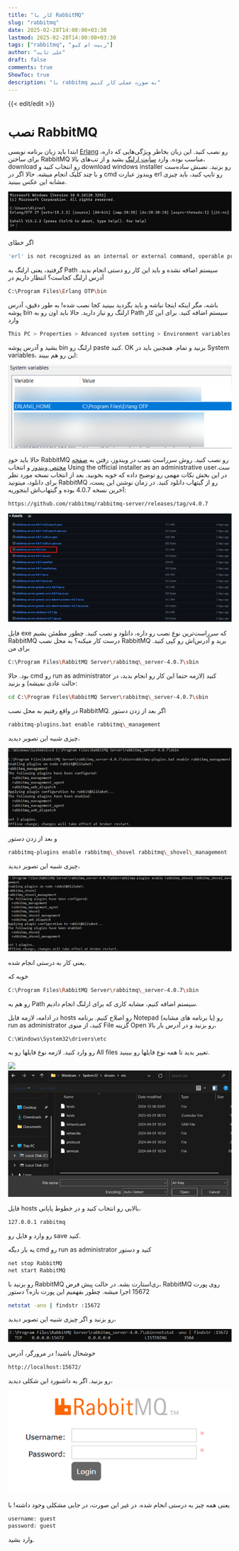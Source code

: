 ```yaml
---
title: "کار با RabbitMQ"
slug: "rabbitmq"
date: 2025-02-28T14:00:00+03:30
lastmod: 2025-02-28T14:00:00+03:30
tags: ["rabbitmq", "ربیت ام کیو"]
author: "علی ثابت"
draft: false
comments: true
ShowToc: true
description: "با rabbitmq به صورت عملی کار کنیم"
---
```

{{< edit/edit >}}
# نصب RabbitMQ

ابتدا باید زبان برنامه نویسی [Erlang](https://en.wikipedia.org/wiki/Erlang_programming_language) رو نصب کنید. این زبان بخاطر ویژگی‌هایی که داره، برای ساختن RabbitMQ مناسب بوده. وارد [سایت ارلنگ](https://www.erlang.org) بشید و از تب‌های بالا، download رو انتخاب کنید و download windows installer رو بزنید. نصبش ساده‌ست و با چند کلیک انجام میشه. حالا اگر در cmd ویندوز عبارت erl رو تایپ کنید، باید چیزی مشابه این عکس ببینید.

![erlang succesful setup](./images/erlang-succesful-setup.png#center)

اگر خطای

```bash
'erl' is not recognized as an internal or external command, operable program or batch file.
```

گرفتید، یعنی ارلنگ به Path سیستم اضافه نشده و باید این کار رو دستی انجام بدید. آدرس ارلنگ کجاست؟ انتظار داریم در

```bash
C:\Program Files\Erlang OTP\bin
```

باشه، مگر اینکه اینجا نباشه و باید بگردید ببینید کجا نصب شده! به طور دقیق، آدرس پوشه bin ارلنگ رو نیاز دارید.
حالا باید اون رو به Path سیستم اضافه کنید. برای این کار وارد

```bash
This PC > Properties > Advanced system setting > Environment variables > System variables > Path > Edit > New
```

بشید و آدرس پوشه bin ارلنگ رو paste کنید. OK بزنید و تمام.
همچنین باید در System variables، این رو هم ببیند:

![add erlang to system variables](./images/add-erlang-to-system-variables.png#center)

حالا باید خودِ RabbitMQ رو نصب کنید. روش سرراستِ نصب در ویندوز، رفتن به [صفحه مختص ویندوز](https://www.rabbitmq.com/docs/install-windows) و انتخاب Using the official installer as an administrative userست. در این بخش نکات مهمی رو توضیح داده که خوبه بخونید. بعد از انتخاب نسخه مورد نظر برای دانلود، میتونید RabbitMQ رو از گیتهاب دانلود کنید. در زمان نوشتن این پست، آخرین نسخه 4.0.7 بوده و گیتهاب‌اش اینجوریه:

```bash
https://github.com/rabbitmq/rabbitmq-server/releases/tag/v4.0.7
```

![download rabbitmq](./images/download-rabbitmq.png#center)

فایل exe که سرراست‌ترین نوع نصب رو داره، دانلود و نصب کنید. چطور مطمئن بشیم RabbitMQ درست کار میکنه؟ به محل نصب RabbitMQ برید و آدرس‌اش رو کپی کنید. برای من

```bash
C:\Program Files\RabbitMQ Server\rabbitmq\_server-4.0.7\sbin
```

بود. حالا cmd رو run as administrator کنید (لازمه حتما این کار رو انجام بدید، در حالت عادی نمیشه) و بزنید:

```bash
cd C:\Program Files\RabbitMQ Server\rabbitmq\_server-4.0.7\sbin
```

در واقع رفتیم به محل نصب RabbitMQ. اگر بعد از زدن دستور

```bash
rabbitmq-plugins.bat enable rabbitmq\_management
```

چیزی شبیه این تصویر دیدید،

![cmd rabbitmq management](./images/cmd-rabbitmq-management.png#center)

و بعد از زدن دستور

```bash
rabbitmq-plugins enable rabbitmq\_shovel rabbitmq\_shovel\_management
```

چیزی شبیه این تصویر دیدید،

![cmd rabbitmq management](./images/cmd-rabbitmq-management-2.png#center)

یعنی کار به درستی انجام شده.

خوبه که

```bash
C:\Program Files\RabbitMQ Server\rabbitmq\_server-4.0.7\sbin
```

رو هم به Path سیستم اضافه کنیم، مشابه کاری که برای ارلنگ انجام دادیم.

در ادامه، لازمه فایل hosts رو اصلاح کنیم. برنامه Notepad (یا برنامه های مشابه) رو run as administrator کنید، از منوی File گزینه Open رو بزنید و در آدرس بار بالا،

```bash
C:\Windows\System32\drivers\etc
```

رو وارد کنید. لازمه نوع فایلها رو به All files تغییر بدید تا همه نوع فایلها رو ببینید.

![](data:image/png;base64...)
![rabbitmq edit hosts](./images/rabbitmq-edit-hosts.png#center)

فایل hosts بالایی رو انتخاب کنید و در خطوط پایانی،

```bash
127.0.0.1 rabbitmq
```

رو وارد و فایل رو save کنید.

یه بار دیگه cmd رو run as administrator کنید و دستور

```bash
net stop RabbitMQ
net start RabbitMQ
```

رو بزنید با RabbitMQ ری‌استارت بشه. در حالت پیش فرض، RabbitMQ روی پورت 15672 اجرا میشه. چطور بفهمیم این پورت بازه؟ دستور

```bash
netstat -ano | findstr :15672
```

رو بزنید و اگر چیزی شبیه این تصویر دیدید،

![net stat 15672](./images/net-stat-15672.png#center)

خوشحال باشید! در مرورگر، آدرس

```bash
http://localhost:15672/
```

رو بزنید. اگر یه داشبورد این شکلی دیدید،

![rabbitmq-dashboard](./images/rabbitmq-dashboard.png#center)

یعنی همه چیز به درستی انجام شده. در غیر این صورت، در جایی مشکلی وجود داشته! با

```bash
username: guest
password: guest
```

وارد بشید.
